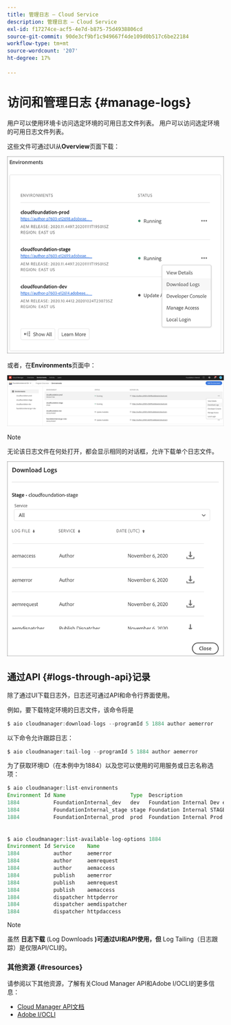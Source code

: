```yaml
---
title: 管理日志 — Cloud Service
description: 管理日志 — Cloud Service
exl-id: f17274ce-acf5-4e7d-b875-75d4938806cd
source-git-commit: 90de3cf9bf1c949667f4de109d0b517c6be22184
workflow-type: tm+mt
source-wordcount: '207'
ht-degree: 17%

---
```


# 访问和管理日志 {#manage-logs}

用户可以使用环境卡访问选定环境的可用日志文件列表。  用户可以访问选定环境的可用日志文件列表。

这些文件可通过UI从&#x200B;**Overview**&#x200B;页面下载：

![](assets/download-logs1.png)

或者，在&#x200B;**Environments**&#x200B;页面中：

![](assets/download-logs.png)

>[!NOTE]
>无论该日志文件在何处打开，都会显示相同的对话框，允许下载单个日志文件。

![](assets/download-logs2.png)


## 通过API {#logs-through-api}记录

除了通过UI下载日志外，日志还可通过API和命令行界面使用。

例如，要下载特定环境的日志文件，该命令将是

```java
$ aio cloudmanager:download-logs --programId 5 1884 author aemerror
```

以下命令允许跟踪日志：

```java
$ aio cloudmanager:tail-log --programId 5 1884 author aemerror
```

为了获取环境ID（在本例中为1884）以及您可以使用的可用服务或日志名称选项：

```java
$ aio cloudmanager:list-environments
Environment Id Name                     Type  Description                          
1884           FoundationInternal_dev   dev   Foundation Internal Dev environment  
1884           FoundationInternal_stage stage Foundation Internal STAGE environment
1884           FoundationInternal_prod  prod  Foundation Internal Prod environment
 
 
$ aio cloudmanager:list-available-log-options 1884
Environment Id Service    Name         
1884           author     aemerror     
1884           author     aemrequest   
1884           author     aemaccess    
1884           publish    aemerror     
1884           publish    aemrequest   
1884           publish    aemaccess    
1884           dispatcher httpderror   
1884           dispatcher aemdispatcher
1884           dispatcher httpdaccess
```

>[!NOTE]
>虽然 **日志下载** (Log Downloads **)可通过UI和API使用，但** Log Tailing（日志跟踪）是仅限API/CLI的。

### 其他资源 {#resources}

请参阅以下其他资源，了解有关Cloud Manager API和Adobe I/OCLI的更多信息：

* [Cloud Manager API文档](https://www.adobe.io/apis/experiencecloud/cloud-manager/docs.html)
* [Adobe I/OCLI](https://github.com/adobe/aio-cli-plugin-cloudmanager)
